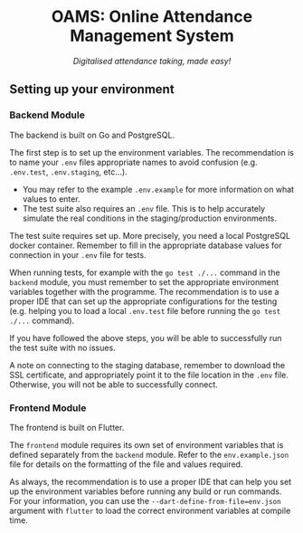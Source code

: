 <div align="center">

# OAMS: Online Attendance Management System

<i>Digitalised attendance taking, made easy!</i>

</div>

## Setting up your environment
### Backend Module
The backend is built on Go and PostgreSQL.

The first step is to set up the environment variables. The recommendation is to name your `.env` files appropriate names
to avoid confusion (e.g. `.env.test`, `.env.staging`, etc...).
- You may refer to the example `.env.example` for more information on what values to enter.
- The test suite also requires an `.env` file. This is to help accurately simulate the real conditions in the staging/production
environments.

The test suite requires set up. More precisely, you need a local PostgreSQL docker container. Remember to fill in the 
appropriate database values for connection in your `.env` file for tests.

When running tests, for example with the `go test ./...` command in the `backend` module, you must remember to set the appropriate
environment variables together with the programme. The recommendation is to use a proper IDE that can set up the appropriate
configurations for the testing (e.g. helping you to load a local `.env.test` file before running the `go test ./...` command).

If you have followed the above steps, you will be able to successfully run the test suite with no issues.

A note on connecting to the staging database, remember to download the SSL certificate, and appropriately point it to the file
location in the `.env` file. Otherwise, you will not be able to successfully connect.

### Frontend Module
The frontend is built on Flutter.

The `frontend` module requires its own set of environment variables that is defined separately from the `backend` module.
Refer to the `env.example.json` file for details on the formatting of the file and values required.

As always, the recommendation is to use a proper IDE that can help you set up the environment variables before running any
build or run commands. For your information, you can use the `--dart-define-from-file=env.json` argument with `flutter`
to load the correct environment variables at compile time.

